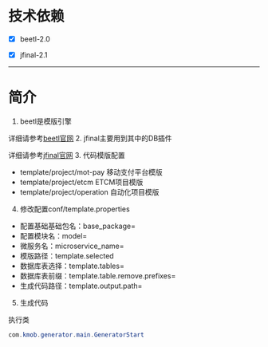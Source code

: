 # 技术依赖
- [x] beetl-2.0
- [x] jfinal-2.1


---

# 简介

1. beetl是模版引擎
> 
详细请参考[beetl官网](http://ibeetl.com/)
2. jfinal主要用到其中的DB插件
> 
详细请参考[jfinal官网](http://www.jfinal.com/)
3. 代码模版配置

   - template/project/mot-pay 移动支付平台模版
   - template/project/etcm ETCM项目模版
   - template/project/operation 自动化项目模版
4. 修改配置conf/template.properties
>  
   - 配置基础基础包名：base_package=
   - 配置模块名：model=
   - 微服务名：microservice_name=
   - 模版路径：template.selected
   - 数据库表选择：template.tables=
   - 数据库表前缀：template.table.remove.prefixes=
   - 生成代码路径：template.output.path=

5. 生成代码
> 
执行类
``` java
com.kmob.generator.main.GeneratorStart
```